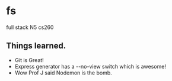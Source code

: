 # fs

full stack N5 cs260

## Things learned.

- Git is Great!
- Express generator has a --no-view switch which is awesome!
- Wow Prof J said Nodemon is the bomb.
